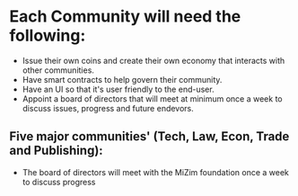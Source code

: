# Each Community will need the following:

* Issue their own coins and create their own economy that interacts with other communities.
* Have smart contracts to help govern their community.
* Have an UI so that it's user friendly to the end-user.
* Appoint a board of directors that will meet at minimum once a week to discuss issues, progress and future endevors.


## Five major communities' (Tech, Law, Econ, Trade and Publishing):
* The board of directors will meet with the MiZim foundation once a week to discuss progress
